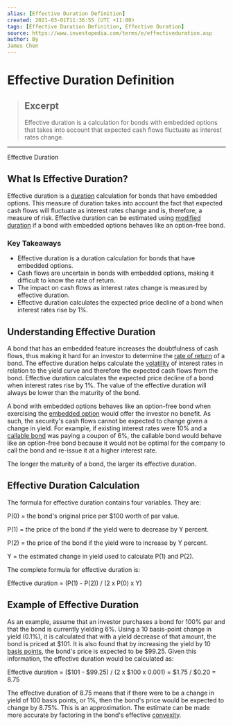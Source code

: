 ```yaml
---
alias: [Effective Duration Definition]
created: 2021-03-01T11:36:55 (UTC +11:00)
tags: [Effective Duration Definition, Effective Duration]
source: https://www.investopedia.com/terms/e/effectiveduration.asp
author: By
James Chen
---
```


# Effective Duration Definition

> ## Excerpt
> Effective duration is a calculation for bonds with embedded options that takes into account that expected cash flows fluctuate as interest rates change.

---

Effective Duration
## What Is Effective Duration?

Effective duration is a [duration](https://www.investopedia.com/terms/d/duration.asp) calculation for bonds that have embedded options. This measure of duration takes into account the fact that expected cash flows will fluctuate as interest rates change and is, therefore, a measure of risk. Effective duration can be estimated using [modified duration](https://www.investopedia.com/terms/m/modifiedduration.asp) if a bond with embedded options behaves like an option-free bond.

### Key Takeaways

-   Effective duration is a duration calculation for bonds that have embedded options.
-   Cash flows are uncertain in bonds with embedded options, making it difficult to know the rate of return.
-   The impact on cash flows as interest rates change is measured by effective duration.
-   Effective duration calculates the expected price decline of a bond when interest rates rise by 1%. 

## Understanding Effective Duration

A bond that has an embedded feature increases the doubtfulness of cash flows, thus making it hard for an investor to determine the [rate of return](https://www.investopedia.com/terms/r/rateofreturn.asp) of a bond. The effective duration helps calculate the [volatility](https://www.investopedia.com/terms/v/volatility.asp) of interest rates in relation to the yield curve and therefore the expected cash flows from the bond. Effective duration calculates the expected price decline of a bond when interest rates rise by 1%. The value of the effective duration will always be lower than the maturity of the bond.

A bond with embedded options behaves like an option-free bond when exercising the [embedded option](https://www.investopedia.com/terms/e/embeddedoption.asp) would offer the investor no benefit. As such, the security's cash flows cannot be expected to change given a change in yield. For example, if existing interest rates were 10% and a [callable bond](https://www.investopedia.com/terms/c/callablebond.asp) was paying a coupon of 6%, the callable bond would behave like an option-free bond because it would not be optimal for the company to call the bond and re-issue it at a higher interest rate.

The longer the maturity of a bond, the larger its effective duration.

## Effective Duration Calculation

The formula for effective duration contains four variables. They are:

P(0) = the bond's original price per $100 worth of par value.

P(1) = the price of the bond if the yield were to decrease by Y percent.

P(2) = the price of the bond if the yield were to increase by Y percent.

Y = the estimated change in yield used to calculate P(1) and P(2).

The complete formula for effective duration is: 

Effective duration = (P(1) - P(2)) / (2 x P(0) x Y)

## Example of Effective Duration

As an example, assume that an investor purchases a bond for 100% par and that the bond is currently yielding 6%. Using a 10 basis-point change in yield (0.1%), it is calculated that with a yield decrease of that amount, the bond is priced at $101. It is also found that by increasing the yield by 10 [basis points](https://www.investopedia.com/terms/b/basispoint.asp), the bond's price is expected to be $99.25. Given this information, the effective duration would be calculated as:

Effective duration = ($101 - $99.25) / (2 x $100 x 0.001) = $1.75 / $0.20 = 8.75

The effective duration of 8.75 means that if there were to be a change in yield of 100 basis points, or 1%, then the bond's price would be expected to change by 8.75%. This is an approximation. The estimate can be made more accurate by factoring in the bond's effective [convexity](https://www.investopedia.com/terms/c/convexity.asp).
